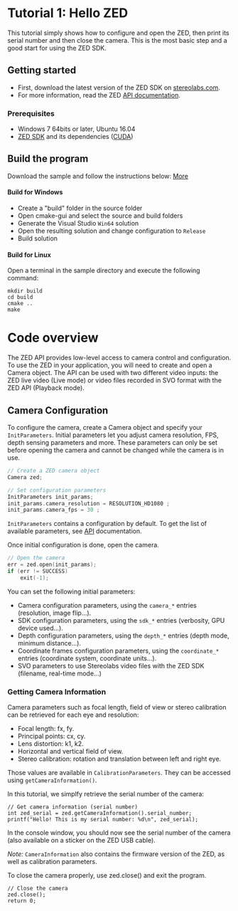 # Tutorial 1: Hello ZED

This tutorial simply shows how to configure and open the ZED, then print its serial number and then close the camera. This is the most basic step and a good start for using the ZED SDK.

## Getting started

- First, download the latest version of the ZED SDK on [stereolabs.com](https://www.stereolabs.com).
- For more information, read the ZED [API documentation](https://www.stereolabs.com/developers/documentation/API/).

### Prerequisites

- Windows 7 64bits or later, Ubuntu 16.04
- [ZED SDK](https://www.stereolabs.com/developers/) and its dependencies ([CUDA](https://developer.nvidia.com/cuda-downloads))

## Build the program

Download the sample and follow the instructions below: [More](https://www.stereolabs.com/docs/getting-started/application-development/)

#### Build for Windows

- Create a "build" folder in the source folder
- Open cmake-gui and select the source and build folders
- Generate the Visual Studio `Win64` solution
- Open the resulting solution and change configuration to `Release`
- Build solution

#### Build for Linux

Open a terminal in the sample directory and execute the following command:

    mkdir build
    cd build
    cmake ..
    make


# Code overview
The ZED API provides low-level access to camera control and configuration. To use the ZED in your application, you will need to create and open a Camera object. The API can be used with two different video inputs: the ZED live video (Live mode) or video files recorded in SVO format with the ZED API (Playback mode).

## Camera Configuration
To configure the camera, create a Camera object and specify your `InitParameters`. Initial parameters let you adjust camera resolution, FPS, depth sensing parameters and more. These parameters can only be set before opening the camera and cannot be changed while the camera is in use.

```cpp
// Create a ZED camera object
Camera zed;

// Set configuration parameters
InitParameters init_params;
init_params.camera_resolution = RESOLUTION_HD1080 ;
init_params.camera_fps = 30 ;
```

`InitParameters` contains a configuration by default. To get the list of available parameters, see [API](https://www.stereolabs.com/developers/documentation/API/classsl_1_1InitParameters.html) documentation.   

Once initial configuration is done, open the camera.

```cpp
// Open the camera
err = zed.open(init_params);
if (err != SUCCESS)
    exit(-1);
```

You can set the following initial parameters:
* Camera configuration parameters, using the `camera_*` entries (resolution, image flip...).
* SDK configuration parameters, using the `sdk_*` entries (verbosity, GPU device used...).
* Depth configuration parameters, using the `depth_*` entries (depth mode, minimum distance...).
* Coordinate frames configuration parameters, using the `coordinate_*` entries (coordinate system, coordinate units...).
* SVO parameters to use Stereolabs video files with the ZED SDK (filename, real-time mode...)


### Getting Camera Information
Camera parameters such as focal length, field of view or stereo calibration can be retrieved for each eye and resolution:

- Focal length: fx, fy.
- Principal points: cx, cy.
- Lens distortion: k1, k2.
- Horizontal and vertical field of view.
- Stereo calibration: rotation and translation between left and right eye.

Those values are available in `CalibrationParameters`. They can be accessed using `getCameraInformation()`.

In this tutorial, we simplfy retrieve the serial number of the camera:

```
// Get camera information (serial number)
int zed_serial = zed.getCameraInformation().serial_number;
printf("Hello! This is my serial number: %d\n", zed_serial);
```

In the console window, you should now see the serial number of the camera (also available on a sticker on the ZED USB cable).

<i> Note: </i>`CameraInformation` also contains the firmware version of the ZED, as well as calibration parameters.

To close the camera properly, use zed.close() and exit the program.

```
// Close the camera
zed.close();
return 0;
```
